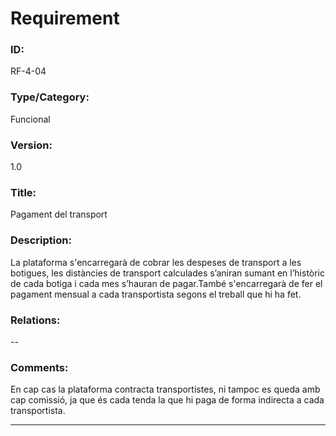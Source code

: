 # Requirement

### ID:
RF-4-04

### Type/Category:
Funcional

### Version:
1.0

### Title:
Pagament del transport

### Description:
La plataforma s'encarregarà de cobrar les despeses de transport a les botigues, les distàncies de transport calculades s’aniran sumant en l’històric de cada botiga i cada mes s’hauran de pagar.També s'encarregarà de fer el pagament mensual a cada transportista segons el treball que hi ha fet.

### Relations:
--

### Comments:
En cap cas la plataforma contracta transportistes, ni tampoc es queda amb cap comissió, ja que és cada tenda la que hi paga de forma indirecta a cada transportista.

---